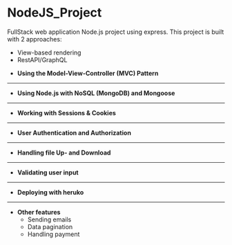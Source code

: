 # NodeJS_Project
FullStack web application Node.js project using express. This project is built with 2 approaches:
  - View-based rendering
  - RestAPI/GraphQL


* **Using the Model-View-Controller (MVC) Pattern** <br>
***
* **Using Node.js with NoSQL (MongoDB) and Mongoose** <br>
***
* **Working with Sessions & Cookies** <br>
***
* **User Authentication and Authorization**  <br>
***
* **Handling file Up- and Download**  <br>
***
* **Validating user input** <br>
***
* **Deploying with heruko** <br>
***
* **Other features** <br>
  - Sending emails
  - Data pagination
  - Handling payment   



